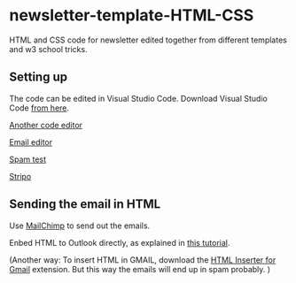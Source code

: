 # newsletter-template-HTML-CSS
HTML and CSS code for newsletter edited together from different templates and w3 school tricks. 


## Setting up
The code can be edited in Visual Studio Code.
Download Visual Studio Code [from here](https://code.visualstudio.com).


[Another code editor](https://htmlcodeeditor.com)

[Email editor](https://www.htmlemailcheck.com/check/)

[Spam test](https://www.mail-tester.com) 

[Stripo](https://stripo.email)


## Sending the email in HTML 

Use [MailChimp](https://mailchimp.com) to send out the emails.

Enbed HTML to Outlook directly, as explained in [this tutorial](https://www.youtube.com/watch?v=JnszKj2oFwU).

(Another way: 
To insert HTML in GMAIL, download the [HTML Inserter for Gmail](https://chrome.google.com/webstore/detail/html-inserter-for-gmail/obngoldljmnnpggbekneikaohbeflbee/related?hl=en) 
extension.
But this way the emails will end up in spam probably. )




 




